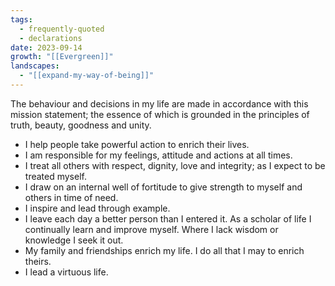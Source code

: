 ```yaml
---
tags:
  - frequently-quoted
  - declarations
date: 2023-09-14
growth: "[[Evergreen]]"
landscapes:
  - "[[expand-my-way-of-being]]"
---
```

The behaviour and decisions in my life are made in accordance with this mission statement; the essence of which is grounded in the principles of truth, beauty, goodness and unity.

- I help people take powerful action to enrich their lives.
- I am responsible for my feelings, attitude and actions at all times.
- I treat all others with respect, dignity, love and integrity; as I expect to be treated myself.
- I draw on an internal well of fortitude to give strength to myself and others in time of need. 
- I inspire and lead through example.
- I leave each day a better person than I entered it. As a scholar of life I continually learn and improve myself. Where I lack wisdom or knowledge I seek it out.
- My family and friendships enrich my life. I do all that I may to enrich theirs.
- I lead a virtuous life.
